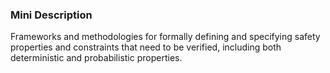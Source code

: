 ### Mini Description

Frameworks and methodologies for formally defining and specifying safety properties and constraints that need to be verified, including both deterministic and probabilistic properties.

